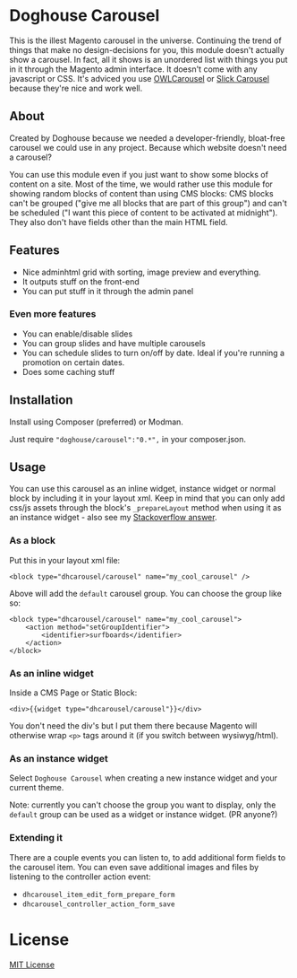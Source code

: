 Doghouse Carousel
=================

This is the illest Magento carousel in the universe. Continuing the trend of things that make no design-decisions for you, this module doesn't actually show a carousel. In fact, all it shows is an unordered list with things you put in it through the Magento admin interface. It doesn't come with any javascript or CSS. It's adviced you use [OWLCarousel](http://owlgraphic.com/owlcarousel/) or [Slick Carousel](http://kenwheeler.github.io/slick/) because they're nice and work well.

## About

Created by Doghouse because we needed a developer-friendly, bloat-free carousel we could use in any project. Because which website doesn't need a carousel?

You can use this module even if you just want to show some blocks of content on a site. Most of the time, we would rather use this module for showing random blocks of content than using CMS blocks: CMS blocks can't be grouped ("give me all blocks that are part of this group") and can't be scheduled ("I want this piece of content to be activated at midnight"). They also don't have fields other than the main HTML field.

## Features

- Nice adminhtml grid with sorting, image preview and everything.
- It outputs stuff on the front-end
- You can put stuff in it through the admin panel

### Even more features

- You can enable/disable slides
- You can group slides and have multiple carousels
- You can schedule slides to turn on/off by date. Ideal if you're running a promotion on certain dates.
- Does some caching stuff

## Installation

Install using Composer (preferred) or Modman.

Just require `"doghouse/carousel":"0.*",` in your composer.json.

## Usage

You can use this carousel as an inline widget, instance widget or normal block by including it in your layout xml. Keep in mind that you can only add css/js assets through the block's `_prepareLayout` method when using it as an instance widget - also see my [Stackoverflow answer](http://stackoverflow.com/a/21109065/896657).

### As a block

Put this in your layout xml file:

    <block type="dhcarousel/carousel" name="my_cool_carousel" />

Above will add the `default` carousel group. You can choose the group like so:

    <block type="dhcarousel/carousel" name="my_cool_carousel">
        <action method="setGroupIdentifier">
            <identifier>surfboards</identifier>
        </action>
    </block>

### As an inline widget

Inside a CMS Page or Static Block:

    <div>{{widget type="dhcarousel/carousel"}}</div>

You don't need the div's but I put them there because Magento will otherwise wrap `<p>` tags around it (if you switch between wysiwyg/html).

### As an instance widget

Select `Doghouse Carousel` when creating a new instance widget and your current theme.

Note: currently you can't choose the group you want to display, only the `default` group can be used as a widget or instance widget. (PR anyone?)

### Extending it

There are a couple events you can listen to, to add additional form fields to the carousel item. You can even save additional images and files by listening to the controller action event:
 - `dhcarousel_item_edit_form_prepare_form`
 - `dhcarousel_controller_action_form_save`

# License

[MIT License](https://opensource.org/licenses/MIT)

